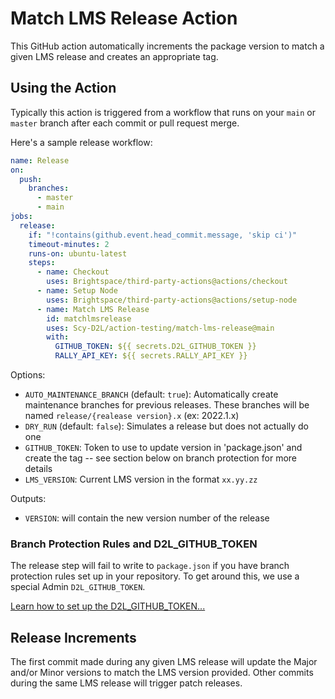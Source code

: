 # Match LMS Release Action

This GitHub action automatically increments the package version to match a given LMS release and creates an appropriate tag.

## Using the Action

Typically this action is triggered from a workflow that runs on your `main` or `master` branch after each commit or pull request merge.

Here's a sample release workflow:

```yml
name: Release
on:
  push:
    branches:
      - master
      - main
jobs:
  release:
    if: "!contains(github.event.head_commit.message, 'skip ci')"
    timeout-minutes: 2
    runs-on: ubuntu-latest
    steps:
      - name: Checkout
        uses: Brightspace/third-party-actions@actions/checkout
      - name: Setup Node
        uses: Brightspace/third-party-actions@actions/setup-node
      - name: Match LMS Release
        id: matchlmsrelease
        uses: Scy-D2L/action-testing/match-lms-release@main
        with:
          GITHUB_TOKEN: ${{ secrets.D2L_GITHUB_TOKEN }}
          RALLY_API_KEY: ${{ secrets.RALLY_API_KEY }}
```

Options:
* `AUTO_MAINTENANCE_BRANCH` (default: `true`): Automatically create maintenance branches for previous releases. These branches will be named `release/{realease version}.x` (ex: 2022.1.x)
* `DRY_RUN` (default: `false`): Simulates a release but does not actually do one
* `GITHUB_TOKEN`: Token to use to update version in 'package.json' and create the tag -- see section below on branch protection for more details
* `LMS_VERSION`: Current LMS version in the format `xx.yy.zz`

Outputs:
* `VERSION`: will contain the new version number of the release

### Branch Protection Rules and D2L_GITHUB_TOKEN

The release step will fail to write to `package.json` if you have branch protection rules set up in your repository. To get around this, we use a special Admin `D2L_GITHUB_TOKEN`.

[Learn how to set up the D2L_GITHUB_TOKEN...](../docs/branch-protection.md)

## Release Increments
The first commit made during any given LMS release will update the Major and/or Minor versions to match the LMS version provided. Other commits during the same LMS release will trigger patch releases.
